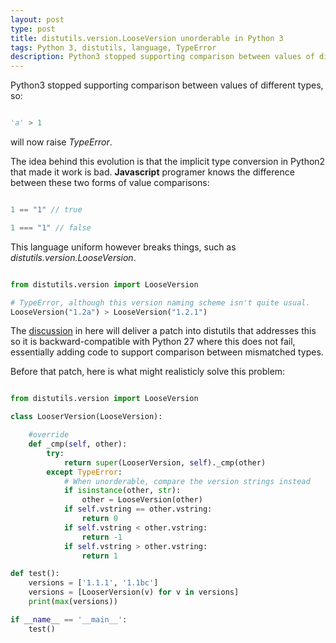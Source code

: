 ```yaml
---
layout: post
type: post
title: distutils.version.LooseVersion unorderable in Python 3
tags: Python 3, distutils, language, TypeError
description: Python3 stopped supporting comparison between values of different types, because the implicit type conversion in Python2 that made it work is bad. This language uniform however breaks things, such as distutils.version.LooseVersion.
---
```


Python3 stopped supporting comparison between values of different types, so:

```python

'a' > 1

```

will now raise *TypeError*.

The idea behind this evolution is that the implicit type conversion in Python2 that made it work is bad. **Javascript** programer knows the difference between these two forms of value comparisons:

```javascript

1 == "1" // true

1 === "1" // false

```

This language uniform however breaks things, such as *distutils.version.LooseVersion*.

```python

from distutils.version import LooseVersion

# TypeError, although this version naming scheme isn't quite usual.
LooseVersion("1.2a") > LooseVersion("1.2.1")

```

The [discussion](https://bugs.python.org/issue14894) in here will deliver a patch into distutils that addresses this so it is backward-compatible with Python 27 where this does not fail, essentially adding code to support comparison between mismatched types.

Before that patch, here is what might realisticly
solve this problem:


```python

from distutils.version import LooseVersion

class LooserVersion(LooseVersion):

    #override
    def _cmp(self, other):
        try:
            return super(LooserVersion, self)._cmp(other)
        except TypeError:
            # When unorderable, compare the version strings instead
            if isinstance(other, str):
                other = LooseVersion(other)
            if self.vstring == other.vstring:
                return 0
            if self.vstring < other.vstring:
                return -1
            if self.vstring > other.vstring:
                return 1

def test():
    versions = ['1.1.1', '1.1bc']
    versions = [LooserVersion(v) for v in versions]
    print(max(versions))

if __name__ == '__main__':
    test()

```
